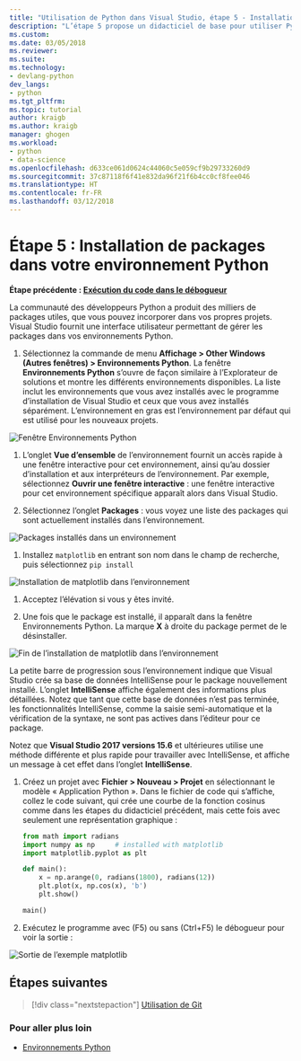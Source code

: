```yaml
---
title: "Utilisation de Python dans Visual Studio, étape 5 - Installation de packages | Microsoft Docs"
description: "L’étape 5 propose un didacticiel de base pour utiliser Python dans Visual Studio, présentant les fonctionnalités de Visual Studio permettant de gérer les packages dans un environnement Python."
ms.custom: 
ms.date: 03/05/2018
ms.reviewer: 
ms.suite: 
ms.technology:
- devlang-python
dev_langs:
- python
ms.tgt_pltfrm: 
ms.topic: tutorial
author: kraigb
ms.author: kraigb
manager: ghogen
ms.workload:
- python
- data-science
ms.openlocfilehash: d633ce061d0624c44060c5e059cf9b29733260d9
ms.sourcegitcommit: 37c87118f6f41e832da96f21f6b4cc0cf8fee046
ms.translationtype: HT
ms.contentlocale: fr-FR
ms.lasthandoff: 03/12/2018
---
```

# <a name="step-5-installing-packages-in-your-python-environment"></a>Étape 5 : Installation de packages dans votre environnement Python

**Étape précédente : [Exécution du code dans le débogueur](tutorial-working-with-python-in-visual-studio-step-04-debugging.md)**

La communauté des développeurs Python a produit des milliers de packages utiles, que vous pouvez incorporer dans vos propres projets. Visual Studio fournit une interface utilisateur permettant de gérer les packages dans vos environnements Python.

1. Sélectionnez la commande de menu **Affichage > Other Windows (Autres fenêtres) > Environnements Python**. La fenêtre **Environnements Python** s’ouvre de façon similaire à l’Explorateur de solutions et montre les différents environnements disponibles. La liste inclut les environnements que vous avez installés avec le programme d’installation de Visual Studio et ceux que vous avez installés séparément. L’environnement en gras est l’environnement par défaut qui est utilisé pour les nouveaux projets.

  ![Fenêtre Environnements Python](media/environments-default-view-blue.png)

1. L’onglet **Vue d’ensemble** de l’environnement fournit un accès rapide à une fenêtre interactive pour cet environnement, ainsi qu’au dossier d’installation et aux interpréteurs de l’environnement. Par exemple, sélectionnez **Ouvrir une fenêtre interactive** : une fenêtre interactive pour cet environnement spécifique apparaît alors dans Visual Studio.

1. Sélectionnez l’onglet **Packages** : vous voyez une liste des packages qui sont actuellement installés dans l’environnement.

  ![Packages installés dans un environnement](media/environments-installed-packages-blue.png)

1. Installez `matplotlib` en entrant son nom dans le champ de recherche, puis sélectionnez `pip install`

  ![Installation de matplotlib dans l’environnement](media/environments-add-matplotlib1.png)

1. Acceptez l’élévation si vous y êtes invité.

1. Une fois que le package est installé, il apparaît dans la fenêtre Environnements Python. La marque **X** à droite du package permet de le désinstaller.

  ![Fin de l’installation de matplotlib dans l’environnement](media/environments-add-matplotlib2.png)

  La petite barre de progression sous l’environnement indique que Visual Studio crée sa base de données IntelliSense pour le package nouvellement installé. L’onglet **IntelliSense** affiche également des informations plus détaillées. Notez que tant que cette base de données n’est pas terminée, les fonctionnalités IntelliSense, comme la saisie semi-automatique et la vérification de la syntaxe, ne sont pas actives dans l’éditeur pour ce package.

  Notez que **Visual Studio 2017 versions 15.6** et ultérieures utilise une méthode différente et plus rapide pour travailler avec IntelliSense, et affiche un message à cet effet dans l’onglet **IntelliSense**.

1. Créez un projet avec **Fichier > Nouveau > Projet** en sélectionnant le modèle « Application Python ». Dans le fichier de code qui s’affiche, collez le code suivant, qui crée une courbe de la fonction cosinus comme dans les étapes du didacticiel précédent, mais cette fois avec seulement une représentation graphique :

    ```python
    from math import radians
    import numpy as np     # installed with matplotlib
    import matplotlib.pyplot as plt

    def main():
        x = np.arange(0, radians(1800), radians(12))
        plt.plot(x, np.cos(x), 'b')
        plt.show()

    main()
    ```

1. Exécutez le programme avec (F5) ou sans (Ctrl+F5) le débogueur pour voir la sortie :

  ![Sortie de l’exemple matplotlib](media/environments-add-matplotlib3.png)

## <a name="next-steps"></a>Étapes suivantes

> [!div class="nextstepaction"]
> [Utilisation de Git](tutorial-working-with-python-in-visual-studio-step-06-working-with-git.md)

### <a name="going-deeper"></a>Pour aller plus loin

- [Environnements Python](managing-python-environments-in-visual-studio.md)
